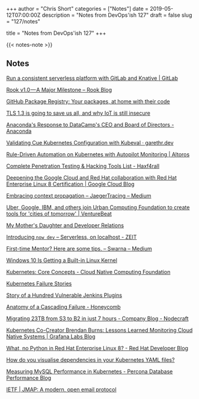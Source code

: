 +++
author = "Chris Short"
categories = ["Notes"]
date = 2019-05-12T07:00:00Z
description = "Notes from DevOps'ish 127"
draft = false
slug = "127/notes"

title = "Notes from DevOps'ish 127"
+++

{{< notes-note >}}

## Notes

[Run a consistent serverless platform with GitLab and Knative | GitLab](https://about.gitlab.com/2019/05/02/running-a-consistent-serverless-platform/)

[Rook v1.0 — A Major Milestone – Rook Blog](https://blog.rook.io/rook-v1-0-a-major-milestone-689ca4c75508)

[GitHub Package Registry: Your packages, at home with their code](https://github.com/features/package-registry?utm_campaign=1557516528&utm_medium=social&utm_source=twitter&utm_content=1557516528)

[TLS 1.3 is going to save us all, and why IoT is still insecure](https://blog.cloudflare.com/why-iot-is-insecure/)

[Anaconda's Response to DataCamp's CEO and Board of Directors - Anaconda](https://www.anaconda.com/anaconda-response-to-datacamps-ceo-and-board-of-directors/)

[Validating Cue Kubernetes Configuration with Kubeval · garethr.dev](https://garethr.dev/2019/04/validating-cue-kubernetes-configuration-with-kubeval/)

[Rule-Driven Automation on Kubernetes with Autopilot Monitoring | Altoros](https://www.altoros.com/blog/rule-driven-automation-on-kubernetes-with-autopilot-monitoring/)

[Complete Penetration Testing & Hacking Tools List - Haxf4rall](https://haxf4rall.com/2019/05/03/hacking-tools-list/)

[Deepening the Google Cloud and Red Hat collaboration with Red Hat Enterprise Linux 8 Certification | Google Cloud Blog](https://cloud.google.com/blog/topics/partners/deepening-our-collaboration-with-red-hat-with-red-hat-enterprise-linux-8-certification)

[Embracing context propagation – JaegerTracing – Medium](https://medium.com/jaegertracing/embracing-context-propagation-7100b9b6029a)

[Uber, Google, IBM, and others join Urban Computing Foundation to create tools for 'cities of tomorrow' | VentureBeat](https://venturebeat.com/2019/05/07/uber-google-ibm-and-others-join-the-urban-computing-foundation-to-create-tools-for-cities-of-tomorrow/)

[My Mother's Daughter and Developer Relations](https://jessica.dev/2019/05/02/my-mothers-daughter-and-devrel/index.html)

[Introducing `now dev` – Serverless, on localhost - ZEIT](https://zeit.co/blog/now-dev)

[First-time Mentor? Here are some tips. – Swarna – Medium](https://medium.com/@skpodila/first-time-mentor-here-are-some-tips-7e1ec3b26272)

[Windows 10 Is Getting a Built-in Linux Kernel](https://www.howtogeek.com/413564/windows-10-is-getting-a-built-in-linux-kernel/)

[Kubernetes: Core Concepts - Cloud Native Computing Foundation](https://www.cncf.io/blog/2019/05/10/kubernetes-core-concepts/)

[Kubernetes Failure Stories](https://k8s.af/)

[Story of a Hundred Vulnerable Jenkins Plugins](https://www.nccgroup.trust/uk/about-us/newsroom-and-events/blogs/2019/may/story-of-a-hundred-vulnerable-jenkins-plugins/)

[Anatomy of a Cascading Failure - Honeycomb](https://www.honeycomb.io/blog/anatomy-of-a-cascading-failure/)

[Migrating 23TB from S3 to B2 in just 7 hours - Company Blog - Nodecraft](https://nodecraft.com/blog/development/migrating-23tb-from-s3-to-b2-in-just-7-hours)

[Kubernetes Co-Creator Brendan Burns: Lessons Learned Monitoring Cloud Native Systems | Grafana Labs Blog](https://grafana.com/blog/2019/05/08/kubernetes-co-creator-brendan-burns-lessons-learned-monitoring-cloud-native-systems/)

[What, no Python in Red Hat Enterprise Linux 8? - Red Hat Developer Blog](https://developers.redhat.com/blog/2019/05/07/what-no-python-in-red-hat-enterprise-linux-8/)

[How do you visualise dependencies in your Kubernetes YAML files?](https://learnk8s.io/visualise-dependencies-kubernetes/)

[Measuring MySQL Performance in Kubernetes - Percona Database Performance Blog](https://www.percona.com/blog/2019/05/09/measuring-mysql-performance-kubernetes/)

[IETF | JMAP: A modern, open email protocol](https://www.ietf.org/blog/jmap/)

